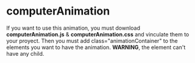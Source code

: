 # computerAnimation

If you want to use this animation, you must download **computerAnimation.js** & **computerAnimation.css** and vinculate them to your proyect. Then you must add class="animationContainer" to the elements you want to have the animation. **WARNING**, the element can't have any child.
